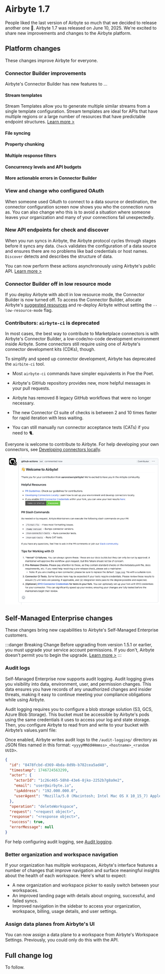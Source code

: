 # Airbyte 1.7

People liked the last version of Airbyte so much that we decided to release another one 🚢. Airbyte 1.7 was released on June 10, 2025. We're excited to share new improvements and changes to the Airbyte platform.

## Platform changes

These changes improve Airbyte for everyone.

### Connector Builder improvements

Airbyte's Connector Builder has new features to ...

#### Stream templates

Stream Templates allow you to generate multiple similar streams from a single template configuration. Stream templates are ideal for APIs that have multiple regions or a large number of resources that have predictable endpoint structures. [Learn more&nbsp;>](/platform/next/connector-development/connector-builder-ui/stream-templates)

#### File syncing

#### Property chunking

#### Multiple response filters

#### Concurrency levels and API budgets

#### More actionable errors in Connector Builder

<!-- At risk, may not be included this time -->

### View and change who configured OAuth

When someone used OAuth to connect to a data source or destination, the connector configuration screen now shows you who the connection runs as. You can also change who this is to avoid a situation where someone leaves your organization and many of your connections fail unexpectedly.

### New API endpoints for check and discover

When you run syncs in Airbyte, the Airbyte protocol cycles through stages before it syncs any data. `Check` validates the configuration of a data source and ensures there are no problems like bad credentials or host names. `Discover` detects and describes the structure of data.

You can now perform these actions asynchronously using Airbyte's public API. [Learn more&nbsp;>](https://reference.airbyte.com)

### Connector Builder off in low resource mode

If you deploy Airbyte with abctl in low resource mode, the Connector Builder is now turned off. To access the Connector Builder, allocate Airbyte's [suggested resources](/platform/next/using-airbyte/getting-started/oss-quickstart#suggested-resources) and re-deploy Airbyte without setting the `--low-resource-mode` flag.

### Contributors: `airbyte-ci` is deprecated

In most cases, the best way to contribute to Marketplace connectors is with Airbyte's Connector Builder, a low-code/no-code development environment inside Airbyte. Some connectors still require using one of Airbyte's connector development kits (CDKs), though.

To simplify and speed up connector development, Airbyte has deprecated the `airbite-ci` tool. 

- Most `airbyte-ci` commands have simpler equivalents in Poe the Poet.

- Airbyte's GitHub repository provides new, more helpful messages in your pull requests.

- Airbyte has removed 8 legacy GitHub workflows that were no longer necessary.

- The new Connector CI suite of checks is between 2 and 10 times faster for rapid iteration with less waiting.

- You can still manually run connector acceptance tests (CATs) if you need to 🐈.

Everyone is welcome to contribute to Airbyte. For help developing your own connectors, see [Developing connectors locally](/platform/connector-development/local-connector-development).

![alt text](assets/1-7-github-messages.png)

<!-- ### Map source fields to destination fields

You can now map source fields to destination fields when creating connections to certain destinations in Airbyte's UI. API destinations and vendors like Salesforce have requirements that data warehouses/lakes don't, like mandatory and optional fields. Currently, this is unlikely to apply to you. But as Airbyte adds new types of destinations beyond traditional data warehouses and data lakes, these abilities are going to become critical to managing the flow of data in your organization. -->

## Self-Managed Enterprise changes

These changes bring new capabilities to Airbyte's Self-Managed Enterprise customers.

:::danger Breaking Change
Before upgrading from version 1.5.1 or earlier, you must upgrade your service account permissions. If you don't, Airbyte doesn't permit you to begin the upgrade. [Learn more&nbsp;>](/platform/enterprise-setup/upgrade-service-account)
:::

### Audit logs

Self-Managed Enterprise now supports audit logging. Audit logging gives you visibility into data, environment, user, and permission changes. This data ensures you have records of any unauthorized changes and insider threats, making it easy to continue meeting your compliance obligations while using Airbyte.

Audit logging requires you to configure a blob storage solution (S3, GCS, Azure Blob Storage). This bucket must be accessible by Airbyte's pods using the same credentials it uses to access your log and state storage. Then, you configure Airbyte to read from and write to your bucket with Airbyte’s values.yaml file:

Once enabled, Airbyte writes audit logs to the `/audit-logging/` directory as JSON files named in this format: `<yyyyMMddHHmmss>_<hostname>_<random UUID>`.

```json title="Sample audit log"
{
  "id": "8478fcbd-d369-4bda-8d9b-b782cea5ad40",
  "timestamp": 1746724563299,
  "actor": {
    "actorId": "1c26c465-58h8-43e6-8jko-2252b7g8a9e2",
    "email": "user@airbyte.io",
    "ipAddress": "192.000.000.0",
    "userAgent": "Mozilla/5.0 (Macintosh; Intel Mac OS X 10_15_7) AppleWebKit/537.36 (KHTML, like Gecko) Chrome/136.0.0.0 Safari/537.36"
  },
  "operation": "deleteWorkspace",
  "request": "<request object>",
  "response": "<response object>",
  "success": true,
  "errorMessage": null
}
```

For help configuring audit logging, see [Audit logging](/platform/next/enterprise-setup/audit-logging).

### Better organization and workspace navigation

If your organization has multiple workspaces, Airbyte's interface features a number of changes that improve navigation and surface meaningful insights about the health of each workspace. Here's what to expect:

- A new organization and workspace picker to easily switch between your workspaces.
- An improved landing page with details about ongoing, successful, and failed syncs.
- Improved navigation in the sidebar to access your organization, workspace, billing, usage details, and user settings.

### Assign data planes from Airbyte's UI

You can now assign a data plane to a workspace from Airbyte's Workspace Settings. Previously, you could only do this with the API.

<!-- ### Single sign on configuration - may not need this as I think the main changes are to Cloud, but will need docs -->

## Full change log

To follow.
